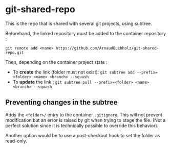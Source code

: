 # git-shared-repo

This is the repo that is shared with several git projects, using subtree.

Beforehand, the linked repository must be added to the container repository :

`git remote add <name> https://github.com/ArnaudBuchholz/git-shared-repo.git`

Then, depending on the container project state :

* To **create** the link (folder must not exist): `git subtree add --prefix=<folder> <name> <branch> --squash`
* To **update** the link : `git subtree pull --prefix=<folder> <name> <branch> --squash`

## Preventing changes in the subtree

Adds the `<folder>/` entry to the container `.gitignore`.
This will not prevent modification but an error is raised by git when trying to stage the file.
(Not a perfect solution since it is technically possible to override this behavior).

Another option would be to use a post-checkout hook to set the folder as read-only.
